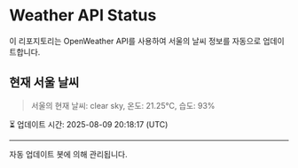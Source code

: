 
# Weather API Status

이 리포지토리는 OpenWeather API를 사용하여 서울의 날씨 정보를 자동으로 업데이트합니다.

## 현재 서울 날씨
> 서울의 현재 날씨: clear sky, 온도: 21.25°C, 습도: 93%

⏳ 업데이트 시간: 2025-08-09 20:18:17 (UTC)

---
자동 업데이트 봇에 의해 관리됩니다.
